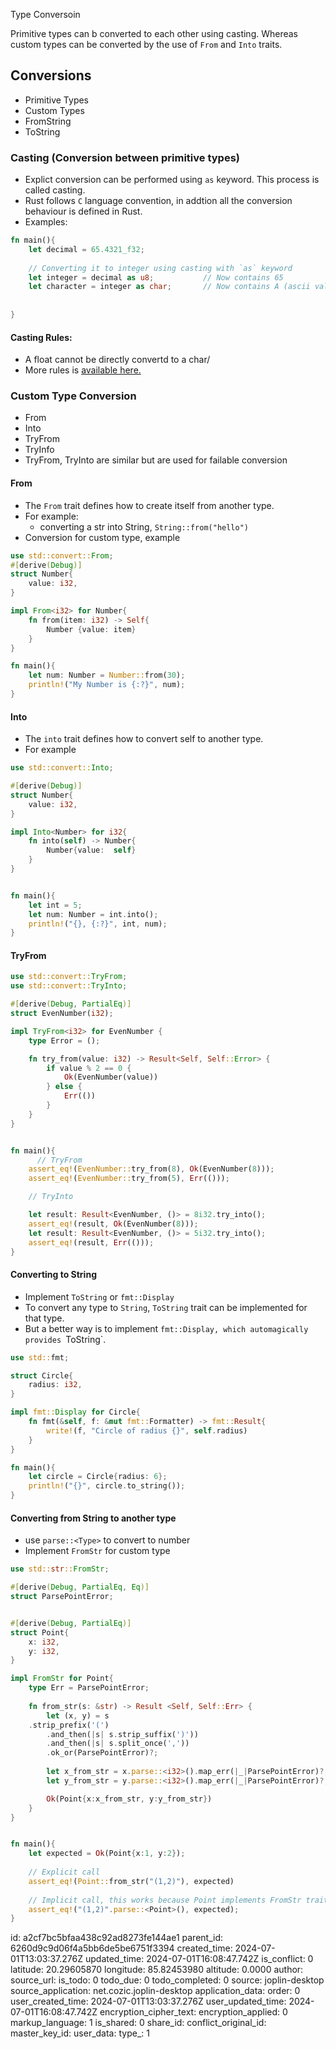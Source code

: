 Type Conversoin

Primitive types can b converted to each other using casting. Whereas custom types can be converted by the use of `From` and `Into` traits.

## Conversions
- Primitive Types
- Custom Types
- FromString
- ToString

### Casting (Conversion between primitive types)
- Explict conversion can be performed using `as` keyword. This process is called casting.
- Rust follows `C`  language convention, in addtion all the conversion behaviour is defined in Rust.
- Examples:
```rust
fn main(){
	let decimal = 65.4321_f32;
	
	// Converting it to integer using casting with `as` keyword
	let integer = decimal as u8;           // Now contains 65
	let character = integer as char;       // Now contains A (ascii value at 65)
	
	
}
```

#### Casting Rules:
- A float cannot be directly convertd to a char/
- More rules is [available here.](https://doc.rust-lang.org/reference/expressions/operator-expr.html#type-cast-expressions)


### Custom Type Conversion
- From
- Into
- TryFrom
- TryInfo
- TryFrom, TryInto are  similar but are used for failable conversion

#### From
- The `From` trait defines how to create itself from another type.
- For example:
	- converting a str into String, `String::from("hello")`
- Conversion for custom type, example
```rust
use std::convert::From;
#[derive(Debug)]
struct Number{
	value: i32,
}

impl From<i32> for Number{
	fn from(item: i32) -> Self{
		Number {value: item}
	}
}

fn main(){
	let num: Number = Number::from(30);
	println!("My Number is {:?}", num);
}
```

#### Into
- The `into` trait defines how to convert self to another type.
- For example 
```rust
use std::convert::Into;

#[derive(Debug)]
struct Number{
	value: i32,
}

impl Into<Number> for i32{
	fn into(self) -> Number{
		Number{value:  self}
	}
}


fn main(){
	let int = 5;
	let num: Number = int.into();
	println!("{}, {:?}", int, num);
}
```
#### TryFrom
```rust
use std::convert::TryFrom;
use std::convert::TryInto;

#[derive(Debug, PartialEq)]
struct EvenNumber(i32);

impl TryFrom<i32> for EvenNumber {
    type Error = ();

    fn try_from(value: i32) -> Result<Self, Self::Error> {
        if value % 2 == 0 {
            Ok(EvenNumber(value))
        } else {
            Err(())
        }
    }
}


fn main(){
	  // TryFrom
    assert_eq!(EvenNumber::try_from(8), Ok(EvenNumber(8)));
    assert_eq!(EvenNumber::try_from(5), Err(()));

    // TryInto

    let result: Result<EvenNumber, ()> = 8i32.try_into();
    assert_eq!(result, Ok(EvenNumber(8)));
    let result: Result<EvenNumber, ()> = 5i32.try_into();
    assert_eq!(result, Err(()));
}
```

#### Converting to String
-  Implement `ToString` or `fmt::Display`
- To convert any type to `String`, `ToString` trait can be implemented for that type.
- But a better way is to implement `fmt::Display, which automagically provides `ToString`.
```rust
use std::fmt;

struct Circle{
	radius: i32,
}

impl fmt::Display for Circle{
	fn fmt(&self, f: &mut fmt::Formatter) -> fmt::Result{
		write!(f, "Circle of radius {}", self.radius)
	}
}

fn main(){
	let circle = Circle{radius: 6};
	println!("{}", circle.to_string());
}
```

#### Converting from String to another type
- use `parse::<Type>` to convert to number
- Implement `FromStr` for custom type
```rust
use std::str::FromStr;

#[derive(Debug, PartialEq, Eq)]
struct ParsePointError;


#[derive(Debug, PartialEq)]
struct Point{
	x: i32,
	y: i32,
}

impl FromStr for Point{
	type Err = ParsePointError;
	
	fn from_str(s: &str) -> Result <Self, Self::Err> {
		let (x, y) = s
    .strip_prefix('(')
		.and_then(|s| s.strip_suffix(')'))
		.and_then(|s| s.split_once(','))
		.ok_or(ParsePointError)?;
		
		let x_from_str = x.parse::<i32>().map_err(|_|ParsePointError)?;
		let y_from_str = y.parse::<i32>().map_err(|_|ParsePointError)?;

		Ok(Point{x:x_from_str, y:y_from_str})
	}
}


fn main(){
	let expected = Ok(Point{x:1, y:2});
	
	// Explicit call
	assert_eq!(Point::from_str("(1,2)"), expected)
	
	// Implicit call, this works because Point implements FromStr trait
	assert_eq!("(1,2)".parse::<Point>(), expected);
}
```

id: a2cf7bc5bfaa438c92ad8273fe144ae1
parent_id: 6260d9c9d06f4a5bb6de5be6751f3394
created_time: 2024-07-01T13:03:37.276Z
updated_time: 2024-07-01T16:08:47.742Z
is_conflict: 0
latitude: 20.29605870
longitude: 85.82453980
altitude: 0.0000
author: 
source_url: 
is_todo: 0
todo_due: 0
todo_completed: 0
source: joplin-desktop
source_application: net.cozic.joplin-desktop
application_data: 
order: 0
user_created_time: 2024-07-01T13:03:37.276Z
user_updated_time: 2024-07-01T16:08:47.742Z
encryption_cipher_text: 
encryption_applied: 0
markup_language: 1
is_shared: 0
share_id: 
conflict_original_id: 
master_key_id: 
user_data: 
type_: 1